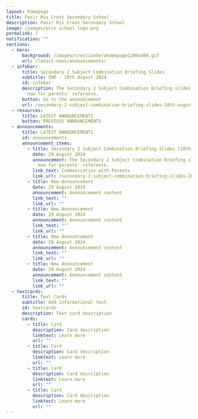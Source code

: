 ```yaml
---
layout: homepage
title: Pasir Ris Crest Secondary School
description: Pasir Ris Crest Secondary School
image: /images/prcs school logo.png
permalink: /
notification: ""
sections:
  - hero:
      background: /images/crestianherohomepage1200x400.gif
      url: /latest-news/announcements/
  - infobar:
      title: Secondary 2 Subject Combination Briefing Slides
      subtitle: CWP - 28th August 2024
      id: infobar
      description: The Secondary 2 Subject Combination Briefing slides are available
        now for parents' reference.
      button: Go to the announcement
      url: /secondary-2-subject-combination-briefing-slides-28th-august-2024/
  - resources:
      title: LATEST ANNOUNCEMENTS
      button: PREVIOUS ANNOUNCEMENTS
  - announcements:
      title: LATEST ANNOUNCEMENTS
      id: announcements
      announcement_items:
        - title: Secondary 2 Subject Combination Briefing Slides (28th August 2024)
          date: 29 August 2024
          announcement: The Secondary 2 Subject Combination Briefing slides are available
            now for parents' reference.
          link_text: Communication with Parents
          link_url: /secondary-2-subject-combination-briefing-slides-28th-august-2024/
        - title: New Announcement
          date: 29 August 2024
          announcement: Announcement content
          link_text: ""
          link_url: ""
        - title: New Announcement
          date: 29 August 2024
          announcement: Announcement content
          link_text: ""
          link_url: ""
        - title: New Announcement
          date: 29 August 2024
          announcement: Announcement content
          link_text: ""
          link_url: ""
        - title: New Announcement
          date: 29 August 2024
          announcement: Announcement content
          link_text: ""
          link_url: ""
  - textcards:
      title: Text Cards
      subtitle: Add informational text
      id: textcards
      description: Text card description
      cards:
        - title: Card
          description: Card description
          linktext: Learn more
          url: ""
        - title: Card
          description: Card description
          linktext: Learn more
          url: ""
        - title: Card
          description: Card description
          linktext: Learn more
          url: ""
        - title: Card
          description: Card description
          linktext: Learn more
          url: ""
---
```

